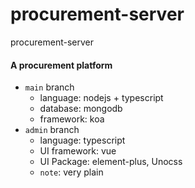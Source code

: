# procurement-server
procurement-server

#### A procurement platform
* `main` branch
  * language: nodejs + typescript
  * database: mongodb
  * framework: koa
* `admin` branch
  * language: typescript
  * UI framework: vue
  * UI Package: element-plus, Unocss
  * `note`: very plain
